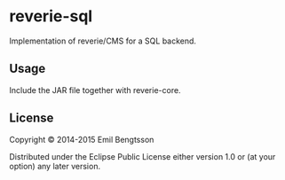 # reverie-sql

Implementation of reverie/CMS for a SQL backend.

## Usage

Include the JAR file together with reverie-core.

## License

Copyright © 2014-2015 Emil Bengtsson

Distributed under the Eclipse Public License either version 1.0 or (at your option) any later version.
